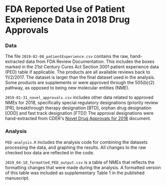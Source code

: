 # FDA Reported Use of Patient Experience Data in 2018 Drug Approvals

### Data

The file `2019-02-08_patientExperience.csv` contains the raw, hand-extracted data from FDA Review Documentation. This includes the boxes marked in the 21st Century Cures Act Section 3001 patient experience data (PED) table if applicable. The products are all available reviews back to 11/2/2017. The dataset is larger than the final dataset used in the analysis. Some products are supplements or were approved through the 505(b)(2) pathway, as opposed to being new molecular entities (NME).

`2019-01-31_novel_approvals.csv` includes other data related to approved NMEs for 2018, specifically special regulatory designations (priority review [PR], breakthrough therapy designation [BTD], orphan drug designation [ODD] and fast track designation [FTD]) The approval designations were hand-extracted from CDER's [Novel Drug Approvals for 2018][1] document.

### Analysis

`PED-analysis.R` includes the analysis code for combining the datasets processing the data, and graphing the results. All changes to the raw checked box data are reflected in the code.

`2019_04-18_formatted_PED_output.csv` is a table of NMEs that reflects the formatting changes that were made during the analysis. A formatted version of this table was included as supplementary Table 1 in the published manuscript.

[1]: https://www.fda.gov/media/120357/download
